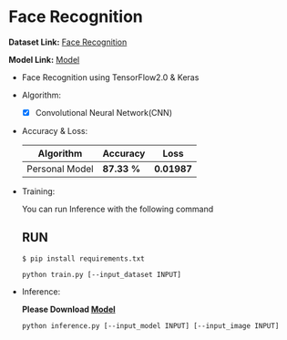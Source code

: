 # Face Recognition

  **Dataset Link:** [Face Recognition](https://drive.google.com/drive/folders/1HYDjl4Y1CsIiPEuZG8knN__keSzeLNDS?usp=sharing)
  
  **Model Link:** [Model](https://drive.google.com/drive/folders/1-11FhHJ7XD_qClS7dLhHkuelnhiJpjxm?usp=sharing)

  - Face Recognition using TensorFlow2.0 & Keras
    
  - Algorithm:

    - [x] Convolutional Neural Network(CNN)


  - Accuracy & Loss:

    Algorithm | Accuracy | Loss |
    ------------- | ------------- | ------------- |
    Personal Model | **87.33 %** | **0.01987** |
    

  - Training:

      You can run  Inference with the following command

      ## RUN

      ```
      $ pip install requirements.txt
      
      python train.py [--input_dataset INPUT]
      ```

  - Inference:

      **Please Download [Model](https://drive.google.com/drive/folders/1xi_wiUi9ySejFZQthI4RFSK7pWo5Uq7T?usp=sharing)**


      ```
      python inference.py [--input_model INPUT] [--input_image INPUT]
      ```
      
